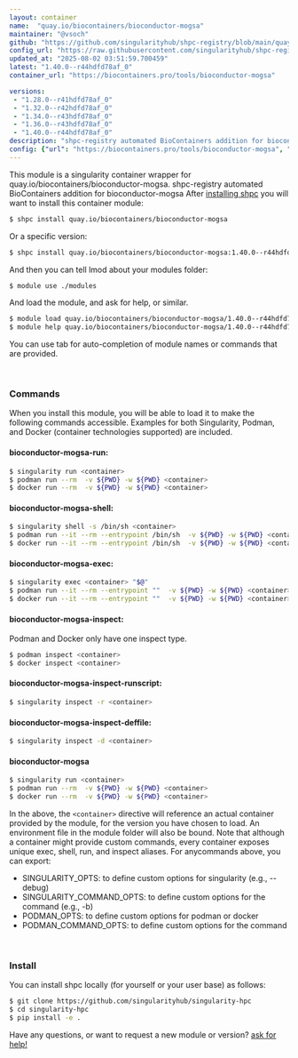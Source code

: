 ```yaml
---
layout: container
name:  "quay.io/biocontainers/bioconductor-mogsa"
maintainer: "@vsoch"
github: "https://github.com/singularityhub/shpc-registry/blob/main/quay.io/biocontainers/bioconductor-mogsa/container.yaml"
config_url: "https://raw.githubusercontent.com/singularityhub/shpc-registry/main/quay.io/biocontainers/bioconductor-mogsa/container.yaml"
updated_at: "2025-08-02 03:51:59.700459"
latest: "1.40.0--r44hdfd78af_0"
container_url: "https://biocontainers.pro/tools/bioconductor-mogsa"

versions:
 - "1.28.0--r41hdfd78af_0"
 - "1.32.0--r42hdfd78af_0"
 - "1.34.0--r43hdfd78af_0"
 - "1.36.0--r43hdfd78af_0"
 - "1.40.0--r44hdfd78af_0"
description: "shpc-registry automated BioContainers addition for bioconductor-mogsa"
config: {"url": "https://biocontainers.pro/tools/bioconductor-mogsa", "maintainer": "@vsoch", "description": "shpc-registry automated BioContainers addition for bioconductor-mogsa", "latest": {"1.40.0--r44hdfd78af_0": "sha256:159bc932571f309739423f7905ecfa633a1c569bf9bcae9f5ea580f08bddbf0b"}, "tags": {"1.28.0--r41hdfd78af_0": "sha256:7d4bd9516635f72fc65db0b05d5a5bf2245e5cfc9095f4a828608f18ea8da80c", "1.32.0--r42hdfd78af_0": "sha256:e9aae9ad6712b3f8b09c1516b5c1d32a4900acc6f58240867508f5f7606d307c", "1.34.0--r43hdfd78af_0": "sha256:f46b1c25a8d47fd492bbd477a52e14c1c6bec405097ca3613c75eb0e0fbe6f22", "1.36.0--r43hdfd78af_0": "sha256:02b74e74d51dd6c1d2ce153035d25a80953f3ba927efbf0a701097c7ec5cfc10", "1.40.0--r44hdfd78af_0": "sha256:159bc932571f309739423f7905ecfa633a1c569bf9bcae9f5ea580f08bddbf0b"}, "docker": "quay.io/biocontainers/bioconductor-mogsa"}
---
```


This module is a singularity container wrapper for quay.io/biocontainers/bioconductor-mogsa.
shpc-registry automated BioContainers addition for bioconductor-mogsa
After [installing shpc](#install) you will want to install this container module:


```bash
$ shpc install quay.io/biocontainers/bioconductor-mogsa
```

Or a specific version:

```bash
$ shpc install quay.io/biocontainers/bioconductor-mogsa:1.40.0--r44hdfd78af_0
```

And then you can tell lmod about your modules folder:

```bash
$ module use ./modules
```

And load the module, and ask for help, or similar.

```bash
$ module load quay.io/biocontainers/bioconductor-mogsa/1.40.0--r44hdfd78af_0
$ module help quay.io/biocontainers/bioconductor-mogsa/1.40.0--r44hdfd78af_0
```

You can use tab for auto-completion of module names or commands that are provided.

<br>

### Commands

When you install this module, you will be able to load it to make the following commands accessible.
Examples for both Singularity, Podman, and Docker (container technologies supported) are included.

#### bioconductor-mogsa-run:

```bash
$ singularity run <container>
$ podman run --rm  -v ${PWD} -w ${PWD} <container>
$ docker run --rm  -v ${PWD} -w ${PWD} <container>
```

#### bioconductor-mogsa-shell:

```bash
$ singularity shell -s /bin/sh <container>
$ podman run --it --rm --entrypoint /bin/sh  -v ${PWD} -w ${PWD} <container>
$ docker run --it --rm --entrypoint /bin/sh  -v ${PWD} -w ${PWD} <container>
```

#### bioconductor-mogsa-exec:

```bash
$ singularity exec <container> "$@"
$ podman run --it --rm --entrypoint ""  -v ${PWD} -w ${PWD} <container> "$@"
$ docker run --it --rm --entrypoint ""  -v ${PWD} -w ${PWD} <container> "$@"
```

#### bioconductor-mogsa-inspect:

Podman and Docker only have one inspect type.

```bash
$ podman inspect <container>
$ docker inspect <container>
```

#### bioconductor-mogsa-inspect-runscript:

```bash
$ singularity inspect -r <container>
```

#### bioconductor-mogsa-inspect-deffile:

```bash
$ singularity inspect -d <container>
```



#### bioconductor-mogsa

```bash
$ singularity run <container>
$ podman run --rm  -v ${PWD} -w ${PWD} <container>
$ docker run --rm  -v ${PWD} -w ${PWD} <container>
```


In the above, the `<container>` directive will reference an actual container provided
by the module, for the version you have chosen to load. An environment file in the
module folder will also be bound. Note that although a container
might provide custom commands, every container exposes unique exec, shell, run, and
inspect aliases. For anycommands above, you can export:

 - SINGULARITY_OPTS: to define custom options for singularity (e.g., --debug)
 - SINGULARITY_COMMAND_OPTS: to define custom options for the command (e.g., -b)
 - PODMAN_OPTS: to define custom options for podman or docker
 - PODMAN_COMMAND_OPTS: to define custom options for the command

<br>

### Install

You can install shpc locally (for yourself or your user base) as follows:

```bash
$ git clone https://github.com/singularityhub/singularity-hpc
$ cd singularity-hpc
$ pip install -e .
```

Have any questions, or want to request a new module or version? [ask for help!](https://github.com/singularityhub/singularity-hpc/issues)